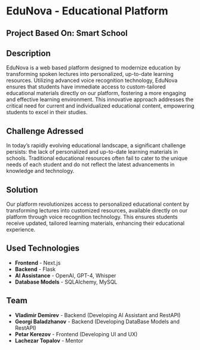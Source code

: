<h1>EduNova - Educational Platform</h1>

## Project Based On: Smart School

## Description
<p>EduNova is a web based platform designed to modernize education by transforming spoken lectures into personalized, up-to-date learning resources. Utilizing advanced voice recognition technology, EduNova ensures that students have immediate access to custom-tailored educational materials directly on our platform, fostering a more engaging and effective learning environment. This innovative approach addresses the critical need for current and individualized educational content, empowering students to excel in their studies. </p>

## Challenge Adressed
<p> In today’s rapidly evolving educational landscape, a significant challenge persists: the lack of personalized and up-to-date learning materials in schools. Traditional educational resources often fail to cater to the unique needs of each student and do not reflect the latest advancements in knowledge and technology.</p>

## Solution 
<p> Our platform revolutionizes access to personalized educational content by transforming lectures into customized resources, available directly on our platform through voice recognition technology. This ensures students receive updated, tailored learning materials, enhancing their educational experience.</p>

## Used Technologies 
- **Frontend** - Next.js
- **Backend** - Flask
- **AI Assistance** - OpenAI, GPT-4, Whisper
- **Database Models** - SQLAlchemy, MySQL
  
## Team
- **Vladimir Demirev** - Backend (Developing AI Assistant and RestAPI)
- **Georgi Baladzhanov** - Backend (Developing DataBase Models and RestAPI)
- **Petar Kerezov** - Frontend (Developing UI and UX)
- **Lachezar Topalov** - Mentor

